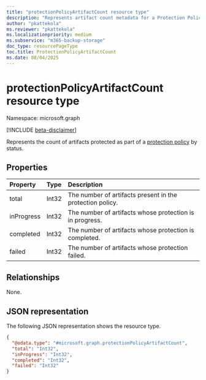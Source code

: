 ```yaml
---
title: "protectionPolicyArtifactCount resource type"
description: "Represents artifact count metadata for a Protection Policy."
author: "pkattekola"
ms.reviewer: "pkattekola"
ms.localizationpriority: medium
ms.subservice: "m365-backup-storage"
doc_type: resourcePageType
toc.title: ProtectionPolicyArtifactCount
ms.date: 08/04/2025
---
```


# protectionPolicyArtifactCount resource type

Namespace: microsoft.graph

[!INCLUDE [beta-disclaimer](../../includes/beta-disclaimer.md)]

Represents the count of artifacts protected as part of a [protection policy](../resources/protectionpolicybase.md) by status. 

## Properties

|Property|Type|Description|
|:---|:---|:---|
|total|Int32|The number of artifacts present in the protection policy.|
|inProgress|Int32|The number of artifacts whose protection is in progress.|
|completed|Int32|The number of artifacts whose protection is completed.|
|failed|Int32|The number of artifacts whose protection failed.|

## Relationships
None.

## JSON representation

The following JSON representation shows the resource type.

``` json
{
  "@odata.type": "#microsoft.graph.protectionPolicyArtifactCount",
  "total": "Int32",
  "inProgress": "Int32",
  "completed": "Int32",
  "failed": "Int32"
}
```
